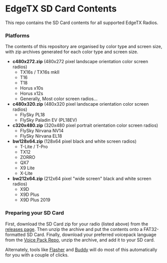 # EdgeTX SD Card Contents

This repo contains the SD Card contents for all supported EdgeTX Radios.

### Platforms

The contents of this repository are organised by color type and screen size, with zip archives generated for each color type and screen size.

- **c480x272.zip** (480x272 pixel landscape orientation color screen radios)
    - TX16s / TX16s mkII
    - T16
    - T18
    - Horus x10s
    - Horus x12s
    - Generally, Most color screen radios...
- **c480x320.zip** (480x320 pixel landscape orientation color screen radios)
    - FlySky PL18
    - FlySky Paladin EV (PL18EV)
- **c320x480.zip** (320x480 pixel portrait orientation color screen radios)
    - FlySky Nirvana NV14
    - FlySky Nirvana EL18
- **bw128x64.zip** (128x64 pixel black and white screen radios)
    - T-Lite / T-Pro
    - TX12
    - ZORRO
    - QX7
    - X9 Lite
    - X-Lite
- **bw212x64.zip** (212x64 pixel "wide screen" black and white screen radios)
    - X9D
    - X9D Plus
    - X9D Plus 2019

### Preparing your SD Card

First, download the SD Card zip for your radio (listed above) from the [releases page](https://github.com/EdgeTX/edgetx-sdcard/releases). Then unzip the archive and put the contents onto a FAT32-formatted SD Card. Finally, download your preferred voicepack language from the [Voice Pack Repo](https://github.com/EdgeTX/edgetx-sdcard-sounds/releases), unzip the archive, and add it to your SD card. 

Alternately, tools like [Flasher](https://github.com/EdgeTX/flasher) and [Buddy](https://buddy.edgetx.org) will do most of this automatically for you with a couple of clicks. 
